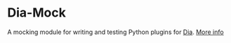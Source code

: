 # Dia-Mock
A mocking module for writing and testing Python plugins for [Dia](https://wiki.gnome.org/action/show/Apps/Dia).
[More info](http://chrisdaley.biz/easy-python-for-dia.html)
